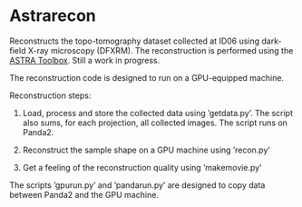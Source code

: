 # Astrarecon

Reconstructs the topo-tomography dataset collected at ID06 using dark-field X-ray microscopy (DFXRM). The reconstruction is performed using the [ASTRA Toolbox](http://www.astra-toolbox.com/). Still a work in progress.

The reconstruction code is designed to run on a GPU-equipped machine.

Reconstruction steps:

 1. Load, process and store the collected data using ’getdata.py’. The script also sums, for each projection, all collected images. The script runs on Panda2.

 2. Reconstruct the sample shape on a GPU machine using ’recon.py’

 3. Get a feeling of the reconstruction quality using ’makemovie.py’

The scripts ’gpurun.py’ and ’pandarun.py’ are designed to copy data between Panda2 and the GPU machine.
